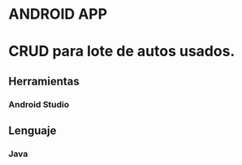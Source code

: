 # ANDROID APP
# CRUD para lote de autos usados.

## Herramientas
### Android Studio

## Lenguaje
### Java
